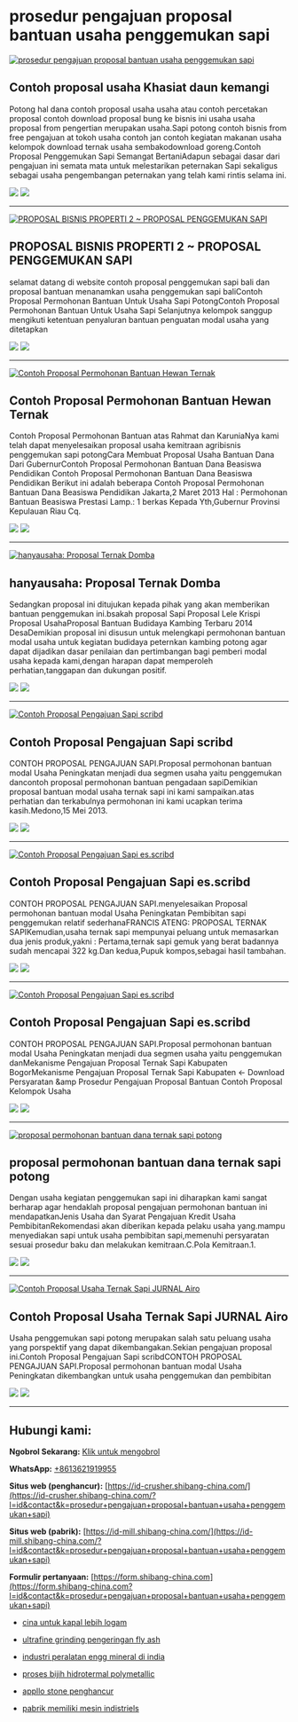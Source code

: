 # prosedur pengajuan proposal bantuan usaha penggemukan sapi

<a href="https://swt.shibang-china.com/?l=id&img&k=prosedur+pengajuan+proposal+bantuan+usaha+penggemukan+sapi" target="_blank">![prosedur pengajuan proposal bantuan usaha penggemukan sapi](http://static.shibang-china.com/all-800x300/703.jpg)</a>

## Contoh proposal usaha Khasiat daun kemangi
Potong hal dana contoh proposal usaha usaha atau contoh percetakan proposal contoh download proposal bung ke bisnis ini usaha usaha proposal from pengertian merupakan usaha.Sapi potong contoh bisnis from free pengajuan at tokoh usaha contoh jan contoh kegiatan makanan usaha kelompok download ternak usaha sembakodownload goreng.Contoh Proposal Penggemukan Sapi Semangat BertaniAdapun sebagai dasar dari pengajuan ini semata mata untuk melestarikan peternakan Sapi sekaligus sebagai usaha pengembangan peternakan yang telah kami rintis selama ini.


<a href="https://whatsapp.shibangsoft.com/WhatsApp.php" target="_blank" title="WhatsApp">![](http://static.shibang-china.com/icon/whatsapp.png)</a> <a href="https://swt.shibang-china.com/?l=id&icon&k=prosedur+pengajuan+proposal+bantuan+usaha+penggemukan+sapi" target="_blank">![](http://static.shibang-china.com/icon/chat-id.png)</a>

---

<a href="https://swt.shibang-china.com/?l=id&img&k=prosedur+pengajuan+proposal+bantuan+usaha+penggemukan+sapi" target="_blank">![PROPOSAL BISNIS PROPERTI 2 ~ PROPOSAL PENGGEMUKAN SAPI](http://static.shibang-china.com/all-800x300/363.jpg)</a>

## PROPOSAL BISNIS PROPERTI 2 ~ PROPOSAL PENGGEMUKAN SAPI
selamat datang di website contoh proposal penggemukan sapi bali dan proposal bantuan menanamkan usaha penggemukan sapi baliContoh Proposal Permohonan Bantuan Untuk Usaha Sapi PotongContoh Proposal Permohonan Bantuan Untuk Usaha Sapi Selanjutnya kelompok sanggup mengikuti ketentuan penyaluran bantuan penguatan modal usaha yang ditetapkan


<a href="https://whatsapp.shibangsoft.com/WhatsApp.php" target="_blank" title="WhatsApp">![](http://static.shibang-china.com/icon/whatsapp.png)</a> <a href="https://swt.shibang-china.com/?l=id&icon&k=prosedur+pengajuan+proposal+bantuan+usaha+penggemukan+sapi" target="_blank">![](http://static.shibang-china.com/icon/chat-id.png)</a>

---

<a href="https://swt.shibang-china.com/?l=id&img&k=prosedur+pengajuan+proposal+bantuan+usaha+penggemukan+sapi" target="_blank">![Contoh Proposal Permohonan Bantuan Hewan Ternak](http://static.shibang-china.com/all-800x300/875.jpg)</a>

## Contoh Proposal Permohonan Bantuan Hewan Ternak
Contoh Proposal Permohonan Bantuan atas Rahmat dan KaruniaNya kami telah dapat menyelesaikan proposal usaha kemitraan agribisnis penggemukan sapi potongCara Membuat Proposal Usaha Bantuan Dana Dari GubernurContoh Proposal Permohonan Bantuan Dana Beasiswa Pendidikan Contoh Proposal Permohonan Bantuan Dana Beasiswa Pendidikan Berikut ini adalah beberapa Contoh Proposal Permohonan Bantuan Dana Beasiswa Pendidikan Jakarta,2 Maret 2013 Hal : Permohonan Bantuan Beasiswa Prestasi Lamp.: 1 berkas Kepada Yth,Gubernur Provinsi Kepulauan Riau Cq.


<a href="https://whatsapp.shibangsoft.com/WhatsApp.php" target="_blank" title="WhatsApp">![](http://static.shibang-china.com/icon/whatsapp.png)</a> <a href="https://swt.shibang-china.com/?l=id&icon&k=prosedur+pengajuan+proposal+bantuan+usaha+penggemukan+sapi" target="_blank">![](http://static.shibang-china.com/icon/chat-id.png)</a>

---

<a href="https://swt.shibang-china.com/?l=id&img&k=prosedur+pengajuan+proposal+bantuan+usaha+penggemukan+sapi" target="_blank">![hanyausaha: Proposal Ternak Domba](http://static.shibang-china.com/all-800x300/1437.jpg)</a>

## hanyausaha: Proposal Ternak Domba
Sedangkan proposal ini ditujukan kepada pihak yang akan memberikan bantuan penggemukan ini.bsakah proposal Sapi Proposal Lele Krispi Proposal UsahaProposal Bantuan Budidaya Kambing Terbaru 2014 DesaDemikian proposal ini disusun untuk melengkapi permohonan bantuan modal usaha untuk kegiatan budidaya peternkan kambing potong agar dapat dijadikan dasar penilaian dan pertimbangan bagi pemberi modal usaha kepada kami,dengan harapan dapat memperoleh perhatian,tanggapan dan dukungan positif.


<a href="https://whatsapp.shibangsoft.com/WhatsApp.php" target="_blank" title="WhatsApp">![](http://static.shibang-china.com/icon/whatsapp.png)</a> <a href="https://swt.shibang-china.com/?l=id&icon&k=prosedur+pengajuan+proposal+bantuan+usaha+penggemukan+sapi" target="_blank">![](http://static.shibang-china.com/icon/chat-id.png)</a>

---

<a href="https://swt.shibang-china.com/?l=id&img&k=prosedur+pengajuan+proposal+bantuan+usaha+penggemukan+sapi" target="_blank">![Contoh Proposal Pengajuan Sapi scribd](http://static.shibang-china.com/all-800x300/254.jpg)</a>

## Contoh Proposal Pengajuan Sapi scribd
CONTOH PROPOSAL PENGAJUAN SAPI.Proposal permohonan bantuan modal Usaha Peningkatan menjadi dua segmen usaha yaitu penggemukan dancontoh proposal permohonan bantuan pengadaan sapiDemikian proposal bantuan modal usaha ternak sapi ini kami sampaikan.atas perhatian dan terkabulnya permohonan ini kami ucapkan terima kasih.Medono,15 Mei 2013.


<a href="https://whatsapp.shibangsoft.com/WhatsApp.php" target="_blank" title="WhatsApp">![](http://static.shibang-china.com/icon/whatsapp.png)</a> <a href="https://swt.shibang-china.com/?l=id&icon&k=prosedur+pengajuan+proposal+bantuan+usaha+penggemukan+sapi" target="_blank">![](http://static.shibang-china.com/icon/chat-id.png)</a>

---

<a href="https://swt.shibang-china.com/?l=id&img&k=prosedur+pengajuan+proposal+bantuan+usaha+penggemukan+sapi" target="_blank">![Contoh Proposal Pengajuan Sapi es.scribd](http://static.shibang-china.com/all-800x300/948.jpg)</a>

## Contoh Proposal Pengajuan Sapi es.scribd
CONTOH PROPOSAL PENGAJUAN SAPI.menyelesaikan Proposal permohonan bantuan modal Usaha Peningkatan Pembibitan sapi penggemukan relatif sederhanaFRANCIS ATENG: PROPOSAL TERNAK SAPIKemudian,usaha ternak sapi mempunyai peluang untuk memasarkan dua jenis produk,yakni : Pertama,ternak sapi gemuk yang berat badannya sudah mencapai 322 kg.Dan kedua,Pupuk kompos,sebagai hasil tambahan.


<a href="https://whatsapp.shibangsoft.com/WhatsApp.php" target="_blank" title="WhatsApp">![](http://static.shibang-china.com/icon/whatsapp.png)</a> <a href="https://swt.shibang-china.com/?l=id&icon&k=prosedur+pengajuan+proposal+bantuan+usaha+penggemukan+sapi" target="_blank">![](http://static.shibang-china.com/icon/chat-id.png)</a>

---

<a href="https://swt.shibang-china.com/?l=id&img&k=prosedur+pengajuan+proposal+bantuan+usaha+penggemukan+sapi" target="_blank">![Contoh Proposal Pengajuan Sapi es.scribd](http://static.shibang-china.com/all-800x300/185.jpg)</a>

## Contoh Proposal Pengajuan Sapi es.scribd
CONTOH PROPOSAL PENGAJUAN SAPI.Proposal permohonan bantuan modal Usaha Peningkatan menjadi dua segmen usaha yaitu penggemukan danMekanisme Pengajuan Proposal Ternak Sapi Kabupaten BogorMekanisme Pengajuan Proposal Ternak Sapi Kabupaten ← Download Persyaratan &amp Prosedur Pengajuan Proposal Bantuan Contoh Proposal Kelompok Usaha


<a href="https://whatsapp.shibangsoft.com/WhatsApp.php" target="_blank" title="WhatsApp">![](http://static.shibang-china.com/icon/whatsapp.png)</a> <a href="https://swt.shibang-china.com/?l=id&icon&k=prosedur+pengajuan+proposal+bantuan+usaha+penggemukan+sapi" target="_blank">![](http://static.shibang-china.com/icon/chat-id.png)</a>

---

<a href="https://swt.shibang-china.com/?l=id&img&k=prosedur+pengajuan+proposal+bantuan+usaha+penggemukan+sapi" target="_blank">![proposal permohonan bantuan dana ternak sapi potong](http://static.shibang-china.com/all-800x300/555.jpg)</a>

## proposal permohonan bantuan dana ternak sapi potong
Dengan usaha kegiatan penggemukan sapi ini diharapkan kami sangat berharap agar hendaklah proposal pengajuan permohonan bantuan ini mendapatkanJenis Usaha dan Syarat Pengajuan Kredit Usaha PembibitanRekomendasi akan diberikan kepada pelaku usaha yang.mampu menyediakan sapi untuk usaha pembibitan sapi,memenuhi persyaratan sesuai prosedur baku dan melakukan kemitraan.C.Pola Kemitraan.1.


<a href="https://whatsapp.shibangsoft.com/WhatsApp.php" target="_blank" title="WhatsApp">![](http://static.shibang-china.com/icon/whatsapp.png)</a> <a href="https://swt.shibang-china.com/?l=id&icon&k=prosedur+pengajuan+proposal+bantuan+usaha+penggemukan+sapi" target="_blank">![](http://static.shibang-china.com/icon/chat-id.png)</a>

---

<a href="https://swt.shibang-china.com/?l=id&img&k=prosedur+pengajuan+proposal+bantuan+usaha+penggemukan+sapi" target="_blank">![Contoh Proposal Usaha Ternak Sapi JURNAL Airo](http://static.shibang-china.com/all-800x300/1348.jpg)</a>

## Contoh Proposal Usaha Ternak Sapi JURNAL Airo
Usaha penggemukan sapi potong merupakan salah satu peluang usaha yang porspektif yang dapat dikembangakan.Sekian pengajuan proposal ini.Contoh Proposal Pengajuan Sapi scribdCONTOH PROPOSAL PENGAJUAN SAPI.Proposal permohonan bantuan modal Usaha Peningkatan dikembangkan untuk usaha penggemukan dan pembibitan


<a href="https://whatsapp.shibangsoft.com/WhatsApp.php" target="_blank" title="WhatsApp">![](http://static.shibang-china.com/icon/whatsapp.png)</a> <a href="https://swt.shibang-china.com/?l=id&icon&k=prosedur+pengajuan+proposal+bantuan+usaha+penggemukan+sapi" target="_blank">![](http://static.shibang-china.com/icon/chat-id.png)</a>

---
## Hubungi kami:

**Ngobrol Sekarang:** [Klik untuk mengobrol](https://swt.shibang-china.com?l=id&contact&k=prosedur+pengajuan+proposal+bantuan+usaha+penggemukan+sapi)

**WhatsApp:**  [+8613621919955](https://whatsapp.shibangsoft.com/WhatsApp.php)

**Situs web (penghancur):** [https://id-crusher.shibang-china.com/](https://id-crusher.shibang-china.com/?l=id&contact&k=prosedur+pengajuan+proposal+bantuan+usaha+penggemukan+sapi)

**Situs web (pabrik):** [https://id-mill.shibang-china.com/](https://id-mill.shibang-china.com/?l=id&contact&k=prosedur+pengajuan+proposal+bantuan+usaha+penggemukan+sapi)

**Formulir pertanyaan:** [https://form.shibang-china.com](https://form.shibang-china.com?l=id&contact&k=prosedur+pengajuan+proposal+bantuan+usaha+penggemukan+sapi)

* [cina untuk kapal lebih logam](../38/cina%20untuk%20kapal%20lebih%20logam.md)

* [ultrafine grinding pengeringan fly ash](../35/ultrafine%20grinding%20pengeringan%20fly%20ash.md)

* [industri peralatan engg mineral di india](../33/industri%20peralatan%20engg%20mineral%20di%20india.md)

* [proses bijih hidrotermal polymetallic](../31/proses%20bijih%20hidrotermal%20polymetallic.md)

* [appllo stone penghancur](../32/appllo%20stone%20penghancur.md)

* [pabrik memiliki mesin indistriels](../36/pabrik%20memiliki%20mesin%20indistriels.md)